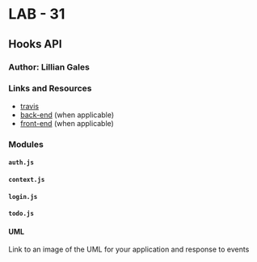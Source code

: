 # LAB - 31

## Hooks API

### Author: Lillian Gales

### Links and Resources
* [travis](http://xyz.com)
* [back-end](http://xyz.com) (when applicable)
* [front-end](http://xyz.com) (when applicable)

### Modules
#### `auth.js`
#### `context.js`
#### `login.js`
#### `todo.js`

#### UML
Link to an image of the UML for your application and response to events

